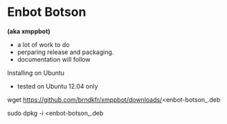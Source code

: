 Enbot Botson 
============ 
<b>(aka xmppbot)</b>

- a lot of work to do
- perparing release and packaging.
- documentation will follow

Installing on Ubuntu 
- tested on Ubuntu 12.04 only

wget https://github.com/brndkfr/xmppbot/downloads/<enbot-botson_<version>.deb

sudo dpkg -i <enbot-botson_<version>.deb

